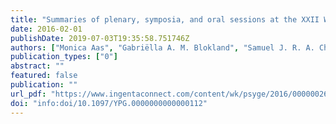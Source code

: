 ```yaml
---
title: "Summaries of plenary, symposia, and oral sessions at the XXII World Congress of Psychiatric Genetics, Copenhagen, Denmark, October 2014"
date: 2016-02-01
publishDate: 2019-07-03T19:35:58.751746Z
authors: ["Monica Aas", "Gabriëlla A. M. Blokland", "Samuel J. R. A. Chawner", "Shing-Wan Choi", "Jose Estrada", "Annika Forsingdal", "Maximilian Friedrich", "Suhas Ganesham", "Lynsey Hall", "Denise Haslinger", "Laura Huckins", "Erik Loken", "Stefanie Malan-Müller", "Joanna Martin", "Zuzanna Misiewicz", "Luca Pagliaroli", "Antonio F. Pardiñas", "Claudia Pisanu", "Giorgia Quadri", "Marcos L. Santoro", "Alex D. Shaw", "Siri Ranlund", "Jie Song", "Martin Tesli", "Maria Tropeano", "Monique van der Voet", "Kate Wolfe", "Freida K. Cormack", "Lynn DeLisi"]
publication_types: ["0"]
abstract: ""
featured: false
publication: ""
url_pdf: "https://www.ingentaconnect.com/content/wk/psyge/2016/00000026/00000001/art00001"
doi: "info:doi/10.1097/YPG.0000000000000112"
---
```


